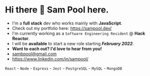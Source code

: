# Hi there 👋 Sam Pool here.

- I'm a **full stack** dev who works mainly with **JavaScript**.
- Check out my portfolio here: https://sampool.dev/
- I'm currently working as a ```Software Engineering Resident``` @ **Hack Reactor**.
- I will be **available** to start a new role starting ***February 2022***.
- **Want to each out? I'd love to hear from you!**
- sambpool@gmail.com
- https://www.linkedin.com/in/sampool/

``` React ``` - ``` Node ``` - ``` Express ``` - ``` Jest ``` - ``` PostgreSQL ``` - ``` MySQL ``` - ``` MongoDB ```

<!--
**mrsampool/mrsampool** is a ✨ _special_ ✨ repository because its `README.md` (this file) appears on your GitHub profile.

Here are some ideas to get you started:

- 🔭 I’m currently working on ...
- 🌱 I’m currently learning ...
- 👯 I’m looking to collaborate on ...
- 🤔 I’m looking for help with ...
- 💬 Ask me about ...
- 📫 How to reach me: ...
- 😄 Pronouns: ...
- ⚡ Fun fact: ...
-->
